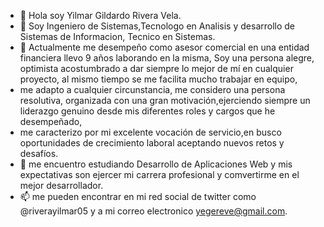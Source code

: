 - 👋 Hola soy Yilmar Gildardo Rivera Vela. 
- 👀 Soy Ingeniero de Sistemas,Tecnologo en Analisis y desarrollo de Sistemas de Informacion, Tecnico en Sistemas.
- 🌱 Actualmente me desempeño como asesor comercial en una entidad financiera llevo 9 años laborando en la misma, Soy una persona alegre, optimista acostumbrado a dar siempre lo mejor de mí en cualquier proyecto, al mismo tiempo se me facilita mucho trabajar en equipo,
- me adapto a cualquier circunstancia, me considero una persona resolutiva, organizada con una gran motivación,ejerciendo siempre un liderazgo genuino desde mis diferentes roles y cargos que he desempeñado,
- me caracterizo  por mi excelente vocación de servicio,en busco oportunidades de crecimiento laboral aceptando nuevos retos y desafíos.
- 💞️ me encuentro estudiando Desarrollo de Aplicaciones Web y mis expectativas son ejercer mi carrera profesional y comvertirme en el mejor desarrollador.
- 📫 me pueden encontrar en mi red social de twitter como @riverayilmar05 y a mi correo electronico yegereve@gmail.com.

<!---
YilmasterRivera/YilmasterRivera is a ✨ special ✨ repository because its `README.md` (this file) appears on your GitHub profile.
You can click the Preview link to take a look at your changes.
--->

